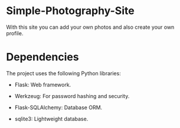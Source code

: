 # Simple-Photography-Site

With this site you can add your own photos and also create your own profile.

# Dependencies

The project uses the following Python libraries:

- Flask: Web framework.

- Werkzeug: For password hashing and security.

- Flask-SQLAlchemy: Database ORM.

- sqlite3: Lightweight database.
